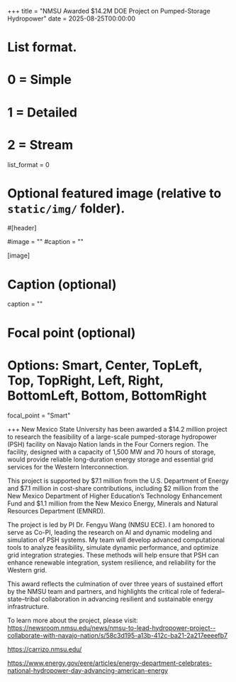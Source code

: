 +++
title = "NMSU Awarded $14.2M DOE Project on Pumped-Storage Hydropower"
date = 2025-08-25T00:00:00

# List format.
#   0 = Simple
#   1 = Detailed
#   2 = Stream
list_format = 0

# Optional featured image (relative to `static/img/` folder).
#[header]

#image = ""
#caption = ""

[image]
  # Caption (optional)
  caption = ""
  
  # Focal point (optional)
  # Options: Smart, Center, TopLeft, Top, TopRight, Left, Right, BottomLeft, Bottom, BottomRight
  focal_point = "Smart"

+++
New Mexico State University has been awarded a $14.2 million project to research the feasibility of a large-scale pumped-storage hydropower (PSH) facility on Navajo Nation lands in the Four Corners region. The facility, designed with a capacity of 1,500 MW and 70 hours of storage, would provide reliable long-duration energy storage and essential grid services for the Western Interconnection.

This project is supported by $7.1 million from the U.S. Department of Energy and $7.1 million in cost-share contributions, including $2 million from the New Mexico Department of Higher Education’s Technology Enhancement Fund and $1.1 million from the New Mexico Energy, Minerals and Natural Resources Department (EMNRD).

The project is led by PI Dr. Fengyu Wang (NMSU ECE). I am honored to serve as Co-PI, leading the research on AI and dynamic modeling and simulation of PSH systems. My team will develop advanced computational tools to analyze feasibility, simulate dynamic performance, and optimize grid integration strategies. These methods will help ensure that PSH can enhance renewable integration, system resilience, and reliability for the Western grid.

This award reflects the culmination of over three years of sustained effort by the NMSU team and partners, and highlights the critical role of federal–state–tribal collaboration in advancing resilient and sustainable energy infrastructure.

To learn more about the project, please visit: 
https://newsroom.nmsu.edu/news/nmsu-to-lead-hydropower-project--collaborate-with-navajo-nation/s/58c3d195-a13b-412c-ba21-2a217eeeefb7

https://carrizo.nmsu.edu/

https://www.energy.gov/eere/articles/energy-department-celebrates-national-hydropower-day-advancing-american-energy





